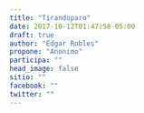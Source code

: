 ```yaml
---
title: "Tirandoparo"
date: 2017-10-12T01:47:58-05:00
draft: true
author: "Edgar Robles"
propone: "Anonimo"
participa: ""
head_image: false
sitio: ""
facebook: ""
twitter: ""
---
```

